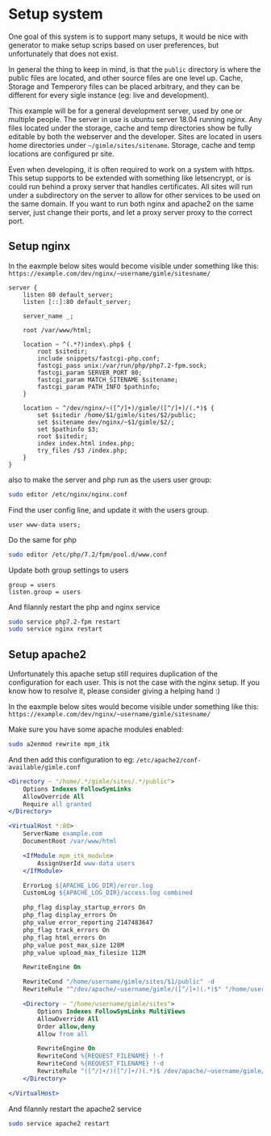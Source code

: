 Setup system
============

One goal of this system is to support many setups, it would be nice with generator to make setup scrips based on user preferences, but unfortunately that does not exist.

In general the thing to keep in mind, is that the `public` directory is where the public files are located, and other source files are one level up. Cache, Storage and Temperory files can be placed arbitrary, and they can be different for every sigle instance (eg: live and development).

This example will be for a general development server, used by one or multiple people. The server in use is ubuntu server 18.04 running nginx. Any files located under the storage, cache and temp directories show be fully editable by both the webserver and the developer. Sites are located in users home directories under `~/gimle/sites/sitename`. Storage, cache and temp locations are configured pr site.

Even when developing, it is often required to work on a system with https. This setup supports to be extended with something like letsencrypt, or is could run behind a proxy server that handles certificates. All sites will run under a subdirectory on the server to allow for other services to be used on the same domain. If you want to run both nginx and apache2 on the same server, just change their ports, and let a proxy server proxy to the correct port.

Setup nginx
-----------

In the eaxmple below sites would become visible under something like this: `https://example.com/dev/nginx/~username/gimle/sitesname/`

```nginx
server {
	listen 80 default_server;
	listen [::]:80 default_server;

	server_name _;

	root /var/www/html;

	location ~ ^(.*?)index\.php$ {
		root $sitedir;
		include snippets/fastcgi-php.conf;
		fastcgi_pass unix:/var/run/php/php7.2-fpm.sock;
		fastcgi_param SERVER_PORT 80;
		fastcgi_param MATCH_SITENAME $sitename;
		fastcgi_param PATH_INFO $pathinfo;
	}

	location ~ ^/dev/nginx/~([^/]+)/gimle/([^/]+)/(.*)$ {
		set $sitedir /home/$1/gimle/sites/$2/public;
		set $sitename dev/nginx/~$1/gimle/$2/;
		set $pathinfo $3;
		root $sitedir;
		index index.html index.php;
		try_files /$3 /index.php;
	}
}
```

also to make the server and php run as the users user group:
```sh
sudo editor /etc/nginx/nginx.conf
```
Find the user config line, and update it with the users group.
```nginx
user www-data users;
```

Do the same for php
```sh
sudo editor /etc/php/7.2/fpm/pool.d/www.conf
```

Update both group settings to users
```nginx
group = users
listen.group = users
```

And filannly restart the php and nginx service
```sh
sudo service php7.2-fpm restart
sudo service nginx restart
```

Setup apache2
-------------

Unfortunately this apache setup still requires duplication of the configuration for each user. This is not the case with the nginx setup. If you know how to resolve it, please consider giving a helping hand :)

In the eaxmple below sites would become visible under something like this: `https://example.com/dev/nginx/~username/gimle/sitesname/`

Make sure you have some apache modules enabled:
```sh
sudo a2enmod rewrite mpm_itk
```

And then add this configuration to eg: `/etc/apache2/conf-available/gimle.conf`

```apache
<Directory ~ "/home/.*/gimle/sites/.*/public">
	Options Indexes FollowSymLinks
	AllowOverride All
	Require all granted
</Directory>

<VirtualHost *:80>
	ServerName example.com
	DocumentRoot /var/www/html

	<IfModule mpm_itk_module>
		AssignUserId www-data users
	</IfModule>

	ErrorLog ${APACHE_LOG_DIR}/error.log
	CustomLog ${APACHE_LOG_DIR}/access.log combined

	php_flag display_startup_errors On
	php_flag display_errors On
	php_value error_reporting 2147483647
	php_flag track_errors On
	php_flag html_errors On
	php_value post_max_size 128M
	php_value upload_max_filesize 112M

	RewriteEngine On

	RewriteCond "/home/username/gimle/sites/$1/public" -d
	RewriteRule "^/dev/apache/~username/gimle/([^/]+)(.*)$" "/home/username/gimle/sites/$1/public$2" [QSA,L]

	<Directory ~ "/home/username/gimle/sites">
		Options Indexes FollowSymLinks MultiViews
		AllowOverride All
		Order allow,deny
		Allow from all

		RewriteEngine On
		RewriteCond %{REQUEST_FILENAME} !-f
		RewriteCond %{REQUEST_FILENAME} !-d
		RewriteRule ^([^/]+/)([^/]+/)(.*)$ /dev/apache/~username/gimle/$1index.php/$3 [QSA,L]
	</Directory>

</VirtualHost>
```

And filannly restart the apache2 service
```sh
sudo service apache2 restart
```
